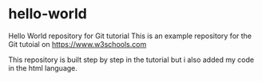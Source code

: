 # hello-world
Hello World repository for Git tutorial
This is an example repository for the Git tutoial on https://www.w3schools.com

This repository is built step by step in the tutorial but i also added my code in the html language.

